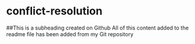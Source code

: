 # conflict-resolution

##This is a subheading created on Github
All of this content added to the readme file has been added from my Git repository 
